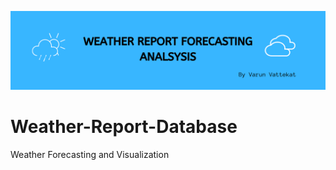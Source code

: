 ![logo](https://github.com/Vstrix1303/Weather-Report-Database/blob/main/WEATHER%20FORECASTING%20ANALSYSIS.png)
# Weather-Report-Database
Weather Forecasting and Visualization

